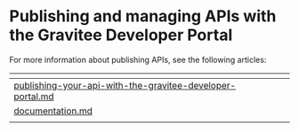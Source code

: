 # Publishing and managing APIs with the Gravitee Developer Portal

For more information about publishing APIs, see the following articles:&#x20;

<table data-view="cards"><thead><tr><th data-type="content-ref"></th><th></th><th></th></tr></thead><tbody><tr><td><a href="publishing-your-api-with-the-gravitee-developer-portal.md">publishing-your-api-with-the-gravitee-developer-portal.md</a></td><td></td><td></td></tr><tr><td><a href="../../../../guides/developer-portal/configuration/documentation.md">documentation.md</a></td><td></td><td></td></tr><tr><td></td><td></td><td></td></tr></tbody></table>

